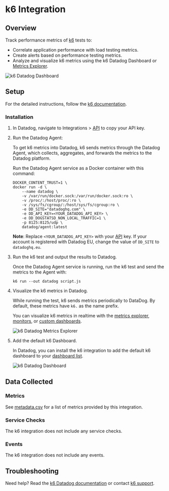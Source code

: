 # k6 Integration

## Overview

Track performance metrics of [k6][1] tests to:
- Correlate application performance with load testing metrics.
- Create alerts based on performance testing metrics.
- Analyze and visualize k6 metrics using the k6 Datadog Dashboard or [Metrics Explorer][5].

![k6 Datadog Dashboard][9]

## Setup

For the detailed instructions, follow the [k6 documentation][2].

### Installation

1. In Datadog, navigate to Integrations > [API][3] to copy your API key.


2. Run the Datadog Agent:

    To get k6 metrics into Datadog, k6 sends metrics through the Datadog Agent, which collects, aggregates, and forwards the metrics to the Datadog platform.

    Run the Datadog Agent service as a Docker container with this command:

    ```shell
    DOCKER_CONTENT_TRUST=1 \
    docker run -d \
        --name datadog \
        -v /var/run/docker.sock:/var/run/docker.sock:ro \
        -v /proc/:/host/proc/:ro \
        -v /sys/fs/cgroup/:/host/sys/fs/cgroup:ro \
        -e DD_SITE="datadoghq.com" \
        -e DD_API_KEY=<YOUR_DATADOG_API_KEY> \
        -e DD_DOGSTATSD_NON_LOCAL_TRAFFIC=1 \
        -p 8125:8125/udp \
        datadog/agent:latest
    ```

    **Note**: Replace `<YOUR_DATADOG_API_KEY>` with your [API][3] key. If your account is registered with Datadog EU, change the value of `DD_SITE` to `datadoghq.eu`.

3. Run the k6 test and output the results to Datadog.

    Once the Datadog Agent service is running, run the k6 test and send the metrics to the Agent with:

    ```shell
    k6 run --out datadog script.js
    ```

4. Visualize the k6 metrics in Datadog.

    While running the test, k6 sends metrics periodically to DataDog. By default, these metrics have `k6.` as the name prefix. 

    You can visualize k6 metrics in realtime with the [metrics explorer][5], [monitors][6], or [custom dashboards][7].

    ![k6 Datadog Metrics Explorer][8]

5. Add the default k6 Dashboard. 
 
    In Datadog, you can install the k6 integration to add the default k6 dashboard to your [dashboard list][11].

    ![k6 Datadog Dashboard][9]


## Data Collected

### Metrics

See [metadata.csv][4] for a list of metrics provided by this integration.

### Service Checks

The k6 integration does not include any service checks.

### Events

The k6 integration does not include any events.

## Troubleshooting

Need help? Read the [k6 Datadog documentation](2) or contact [k6 support][10].

[1]: https://k6.io/open-source
[2]: https://k6.io/docs/getting-started/results-output/datadog 
[3]: https://app.datadoghq.com/account/settings#api
[4]: https://github.com/DataDog/integrations-extras/blob/master/k6/metadata.csv
[5]: https://docs.datadoghq.com/metrics/explorer/
[6]: https://docs.datadoghq.com/monitors/
[7]: https://docs.datadoghq.com/graphing/dashboards/
[8]: https://github.com/DataDog/integrations-extras/blob/master/k6/images/metrics-explorer.png
[9]: https://github.com/Datadog/integrations-extras/blob/master/k6/images/k6-default-dashboard.png
[10]: https://community.k6.io/
[11]: https://docs.datadoghq.com/dashboards/#dashboard-list
